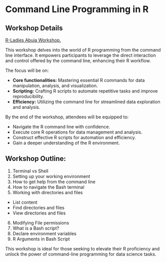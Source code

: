 # Command Line Programming in R
## Workshop Details
[R-Ladies Abuja Workshop.](https://www.meetup.com/rladies-abuja/events/300249256/)

This workshop delves into the world of R programming from the command line interface. It empowers participants to leverage the direct interaction and control offered by the command line, enhancing their R workflow.

The focus will be on:

- **Core functionalities:** Mastering essential R commands for data manipulation, analysis, and visualization.
- **Scripting:** Crafting R scripts to automate repetitive tasks and improve reproducibility.
- **Efficiency:** Utilizing the command line for streamlined data exploration and analysis.

By the end of the workshop, attendees will be equipped to:

- Navigate the R command line with confidence.
- Execute core R operations for data management and analysis.
- Construct effective R scripts for automation and efficiency.
- Gain a deeper understanding of the R environment.

## Workshop Outline:
1. Terminal vs Shell
2. Setting up your working environment
3. How to get help from the command line
4. How to navigate the Bash terminal
5. Working with directories and files
  - List content
  - Find directories and files
  - View directories and files
6. Modifying File permissions
7. What is a Bash script?
8. Declare environment variables
9. R Arguments in Bash Script



This workshop is ideal for those seeking to elevate their R proficiency and unlock the power of command-line programming for data science tasks.
